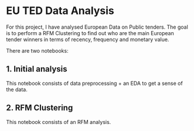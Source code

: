 # EU TED Data Analysis
For this project, I have analysed European Data on Public tenders. The goal is to perform a RFM Clustering to find out who are the main European tender winners in terms of recency, frequency and monetary value.

There are two notebooks:
## 1. Initial analysis
This notebook consists of data preprocessing + an EDA to get a sense of the data.
## 2. RFM Clustering
This notebook consists of an RFM analysis.
